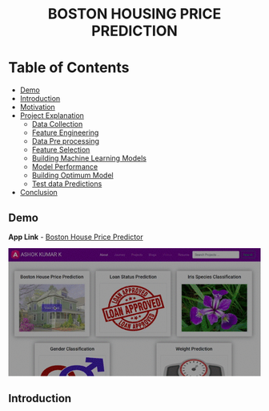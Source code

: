 <h1 align="center">BOSTON HOUSING PRICE PREDICTION</h1>

# Table of Contents
- [Demo](#demo)
- [Introduction](#introduction)
- [Motivation](#motivation)
- [Project Explanation](#project-explanation)
  - [Data Collection](#data-collection)
  - [Feature Engineering](#feature-engineering)
  - [Data Pre processing](#data-pre-processing)
  - [Feature Selection](#feature-selection)
  - [Building Machine Learning Models](#building-machine-learning-models)
  - [Model Performance](#model-performance)
  - [Building Optimum Model](#building-optimum-model)
  - [Test data Predictions](#test-data-predictions)
- [Conclusion](#conclusion)

## Demo
**App Link** - [Boston House Price Predictor](https://ashok-machine-learning-project.herokuapp.com/#boston)

![Boston Price Gif](../Demos/boston.gif)

## Introduction


